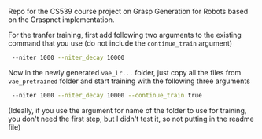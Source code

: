 Repo for the CS539 course project on Grasp Generation for Robots based on the Graspnet implementation.

For the tranfer training, first add following two arguments to the existing command that you use (do not include the `continue_train` argument)
```bash
 --niter 1000 --niter_decay 10000
```

Now in the newly generated `vae_lr...` folder, just copy all the files from `vae_pretrained` folder and start training with the following three arguments
```bash
 --niter 1000 --niter_decay 10000 --continue_train true 
```

(Ideally, if you use the argument for name of the folder to use for training, you don't need the first step, but I didn't test it, so not putting in the readme file)
